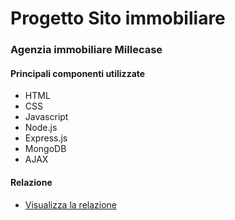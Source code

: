 # Progetto Sito immobiliare

### Agenzia immobiliare Millecase
#### Principali componenti utilizzate
  - HTML
  - CSS
  - Javascript
  - Node.js
  - Express.js
  - MongoDB
  - AJAX

#### Relazione

  - [Visualizza la relazione](https://github.com/fedemille/pwmProject/files/7214512/Relazione.Millefanti.pdf)


